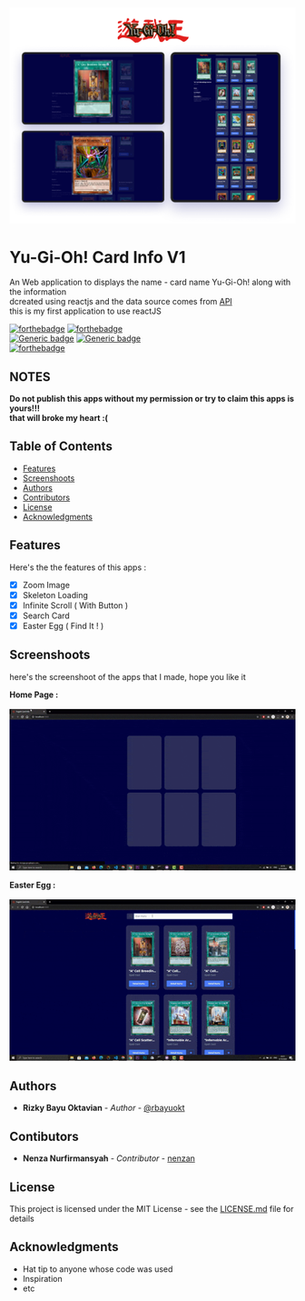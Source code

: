 <p align="center">
<img src="screenshoot/pg.png" width="600px" /><br>
</p>

# Yu-Gi-Oh! Card Info V1
An Web application to displays the name - card name Yu-Gi-Oh! along with the information <br>
dcreated using reactjs and the data source comes from [API](https://db.ygoprodeck.com/)<br>
this is my first application to use reactJS
 
 [![forthebadge](https://forthebadge.com/images/badges/uses-js.svg)](https://forthebadge.com) [![forthebadge](https://forthebadge.com/images/badges/built-by-developers.svg)](https://forthebadge.com)<br>
 [![Generic badge](https://img.shields.io/badge/MAINTENANCING-YES-success.svg)](https://shields.io/) [![Generic badge](https://img.shields.io/badge/contributor-2-blue.svg)](https://shields.io/)<br>
 [![forthebadge](https://forthebadge.com/images/badges/built-with-love.svg)](https://forthebadge.com)
 
## NOTES
 **Do not publish this apps without my permission or try to claim this apps is yours!!!** <br>
 **that will broke my heart :(**

## Table of Contents
* [Features](#features)
* [Screenshoots](#screenshoots)
* [Authors](#authors)
* [Contributors](#contibutors)
* [License](#license)
* [Acknowledgments](#acknowledgments)

## Features
Here's the the features of this apps :
- [x] Zoom Image
- [x] Skeleton Loading
- [x] Infinite Scroll ( With Button )
- [x] Search Card
- [x] Easter Egg ( Find It ! )

## Screenshoots
here's the screenshoot of the apps that I made, hope you like it

**Home Page :**<br><br>
<img src="screenshoot/1.gif" width="800px" /><br>

**Easter Egg :**<br><br>
<img src="screenshoot/2.gif" width="800px" /><br>

## Authors
* **Rizky Bayu Oktavian** - *Author* - [@rbayuokt](https://www.instagram.com/rbayuokt/)

## Contibutors
* **Nenza Nurfirmansyah** - *Contributor* - [nenzan](https://github.com/nenzan)

## License
This project is licensed under the MIT License - see the [LICENSE.md](LICENSE) file for details

## Acknowledgments
* Hat tip to anyone whose code was used
* Inspiration
* etc

